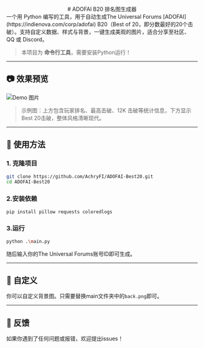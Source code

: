 <div align="center">
# ADOFAI B20 排名图生成器 
</div>
一个用 Python 编写的工具，用于自动生成The Universal Forums [ADOFAI](https://indienova.com/corp/adofai) B20（Best of 20，即分数最好的20个击破）。支持自定义数据、样式与背景，一键生成美观的图片，适合分享至社区、QQ 或 Discord。

>  本项目为 **命令行工具**，需要安装Python运行！

---

## 📷 效果预览

![Demo 图片]()

> 示例图：上方包含玩家排名、最高击破、12K 击破等统计信息，下方显示Best 20击破，整体风格清晰现代。

---

## 🚀 使用方法

### 1. 克隆项目

```bash
git clone https://github.com/AchryFI/ADOFAI-Best20.git
cd ADOFAI-Best20
```

### 2.安装依赖
```bash
pip install pillow requests coloredlogs
```

### 3.运行
```bash
python .\main.py
```
随后输入你的The Universal Forums账号ID即可生成。

---

## 🎨 自定义
你可以自定义背景图。只需要替换main文件夹中的`back.png`即可。

---

## 💬 反馈
如果你遇到了任何问题或报错，欢迎提出issues！